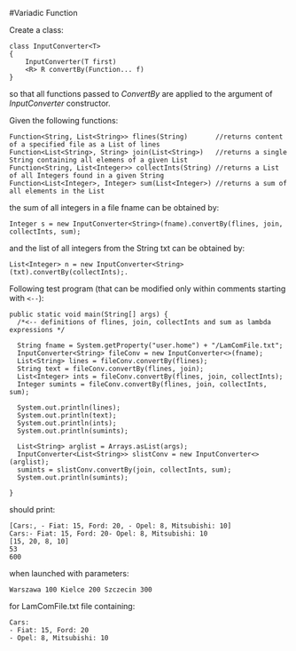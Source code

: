 #Variadic Function

Create a class:

    class InputConverter<T>
    {
        InputConverter(T first)
        <R> R convertBy(Function... f)
    }
  
so that all functions passed to *ConvertBy* are applied to the argument of *InputConverter* constructor.

Given the following functions:
		
    Function<String, List<String>> flines(String)       //returns content of a specified file as a List of lines
    Function<List<String>, String> join(List<String>)   //returns a single String containing all elemens of a given List
    Function<String, List<Integer>> collectInts(String) //returns a List of all Integers found in a given String
    Function<List<Integer>, Integer> sum(List<Integer>) //returns a sum of all elements in the List

the sum of all integers in a file fname can be obtained by:

    Integer s = new InputConverter<String>(fname).convertBy(flines, join, collectInts, sum);

and the list of all integers from the String txt can be obtained by:

    List<Integer> n = new InputConverter<String>(txt).convertBy(collectInts);.


Following test program (that can be modified only within comments starting with ```<--```):

    public static void main(String[] args) {
      /*<-- definitions of flines, join, collectInts and sum as lambda expressions */
  
      String fname = System.getProperty("user.home") + "/LamComFile.txt"; 
      InputConverter<String> fileConv = new InputConverter<>(fname);
      List<String> lines = fileConv.convertBy(flines);
      String text = fileConv.convertBy(flines, join);
      List<Integer> ints = fileConv.convertBy(flines, join, collectInts);
      Integer sumints = fileConv.convertBy(flines, join, collectInts, sum);
  
      System.out.println(lines);
      System.out.println(text);
      System.out.println(ints);
      System.out.println(sumints);
  
      List<String> arglist = Arrays.asList(args);
      InputConverter<List<String>> slistConv = new InputConverter<>(arglist);  
      sumints = slistConv.convertBy(join, collectInts, sum);
      System.out.println(sumints);
  
    }
should print:

    [Cars:, - Fiat: 15, Ford: 20, - Opel: 8, Mitsubishi: 10]  
    Cars:- Fiat: 15, Ford: 20- Opel: 8, Mitsubishi: 10  
    [15, 20, 8, 10]  
    53  
    600

when launched with parameters:

    Warszawa 100 Kielce 200 Szczecin 300

for LamComFile.txt file containing:

    Cars:  
    - Fiat: 15, Ford: 20  
    - Opel: 8, Mitsubishi: 10

    
